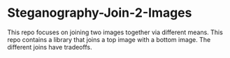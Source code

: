 # Steganography-Join-2-Images
This repo focuses on joining two images together via different means. This repo contains a library that joins a top image with a bottom image. The different joins have tradeoffs. 
